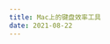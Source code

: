 ```yaml
---
title: Mac上的键盘效率工具
date: 2021-08-22
---
```

<tools-grid>

<tools-index
cover='https://spacelauncherapp.com/img/logo.svg?v=23868eac71e0d46ed757e2693c3d3ae2facb3cd8'
name='spacelauncher'
desc='一款通过空格加自定义键来映射对应的操作，如打开应用或按多上快捷键，是我在mac开发前必须准备好的效率工具'
website='https://spacelauncherapp.com/'
:links =" [
{type: 'mac', url: 'https://qiniu.wuchuheng.com/tools/SpaceLauncher.zip'},
]"
/>
<tools-index
cover='https://magnet.crowdcafe.com/imgs/icon.png'
name='Magnet'
desc='mac上屏幕操作软件, 对于快速分屏或移动分屏都可以通过快捷键来完成，提供快速分屏和移动分屏位置的功能，是个很好用效率工具'
website='https://magnet.crowdcafe.com/'
:links =" [
{type: 'mac', url: 'https://qiniu.wuchuheng.com/tools/Magnet%20Pro_2.4.5.dmg'},
]"
/>

</tools-grid>
